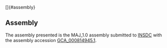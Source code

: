 []{#assembly}

Assembly
--------

The assembly presented is the MAJ\_1.0 assembly submitted to
[INSDC](http://www.insdc.org) with the assembly accession
[GCA\_000814945.1](http://www.ebi.ac.uk/ena/data/view/GCA_000814945.1).
